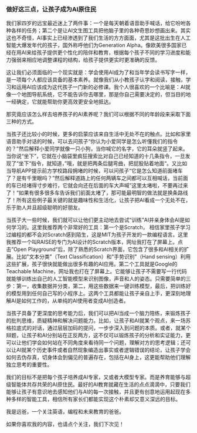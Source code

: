 
### 做好这三点，让孩子成为AI原住民

我们家四岁的远宝最近迷上了两件事：一个是每天朝着语音助手喊话，给它吩咐各种各样的任务；第二个是让AI文生图工具把他脑子里的各种奇思妙想画出来。其实这也不奇怪，AI事实上已经渗透到了我们生活的方方面面，尤其是这批出生在人工智能大爆发年代的孩子，国外称呼他们为Generation Alpha。像欧美很多国家已经在用AI来给孩子提供更个性化的陪伴和教育，根据每个孩子不同的学习进度和能力强弱来相应地调整课程的结构，给孩子提供更实时更准确的反馈。

这让我们必须面临的一个现实就是：学会使用AI成为了和当年学会读书写字一样，是一项每个人都应该具备的基本素养。就像我们从小教孩子认字和阅读，接触，学习和运用AI应该成为这代孩子一门新的必修课。我个人很喜欢的一个比喻是：AI就像一个地图导航系统，它不能告诉你去哪里，那是你自己需要决定的，但当目的地一经确定，它就能帮助你更高效更安全地抵达。

那究竟应该怎么样去培养孩子的AI素养呢？我们可以根据不同的年龄段来采取下面三种的方式。

当孩子还比较小的时候，更多的启蒙应该来自生活中无处不在的触点。比如和家里语音助手对话的时候，可以去问孩子“你认为小爱同学是怎么听懂我们的指令的？”然后解释小爱同学就像一只小狗，当你喊它的名字，它的耳朵就竖了起来。当你说“坐下”，它就在小脑袋里疯狂搜索比对自己已经知道的十几条指令，一旦发现了“坐下“指令，就知道，”哦，就是把两条后腿弯曲，把屁股贴着地面“。又比如当导航APP提示前方学校路段拥堵的时候，可以问孩子“它是怎么知道前面堵车了？是有千里眼吗？”然后解释道路上的任何两辆车之间都可以互相喊话，当前面的车已经堵得寸步难行，它就会向还在后面的车大声喊”这里太堵啦，不要再过来了！“如果有很多很多车告诉我们前面太堵了，那可能最明智的做法就是换条路线了！所有这些例子最关键的就是趣味性和生活化，让孩子把AI看成一个无处不在，乐于助人并且超级聪明的好朋友。

当孩子大一些时候，我们就可以让他们更主动地去尝试“训练”AI并亲身体会AI是如何学习的。这里我推荐两个非常好的工具：第一个是Scratch， 相信家里孩子学习过编程的都不会对Scratch感到陌生，这是MIT为孩子开发的一款编程语言。这里我推荐一个叫RAISE的专门为AI设计的Scratch版本，网址我打在了屏幕上。点击”Open Playground“后，除了熟悉的Scratch界面，它包含了很多和AI相关的扩展。比如"文本分类”（Text Classification）和"手势识别"（Hand sensing）利用这些扩展，孩子很快就能做出很多有趣的AI应用。第二个工具就是Google的Teachable Machine，网址我也打在了屏幕上。它能够让孩子不需要写一行代码就能够训练出自己的人工智能模型来识别图像，声音和人的姿态。只需要简单的三步：第一，收集数据并分类，第二，用这些数据来一键训练模型，最后，把训练好的模型用到任何自己写的小程序上。这两个工具都能让孩子亲自上手，更深刻地理解AI是如何工作的，从单纯的AI使用者变成AI创造者。

当孩子具备了更深度的思考能力后，我们可以把AI当成一个脑力陪练，来锻炼孩子的批判思维，质疑精神和解决问题能力。比如，让孩子和AI就某个观点，来一场苏格拉底式的对话，通过层层加码的提问，一步步深入到问题的本质。或者，就某个辩题，让孩子和AI分别站在正反两方，这不仅可以锻炼孩子的分析和实证能力，更可以让他们学会如何站在不同角度来看待同一个问题，理解对方的思考逻辑；还可以让AI就某个历史事件或者自然现象编造出事实或者逻辑错误的结论，让孩子学会如何去伪存真，切身体会到偏见的普遍存在，包括在AI身上，这更能帮助他们理解独立思考的重要性。

我们的目标不是把每个孩子培养成AI专家，又或者大模型专家。而是养育能够与超级智能体共存共荣的AI原住民。最好的AI教育就藏在生活的点点滴滴中，只要我们能够让孩子有意识地去感知他们与AI的每一次接触，并且更有创意地运用起现在多种多样的智能工具，相信所有家长们都能实现这个朴素却又意义深远的目标。

我是远爸，一个关注英语，编程和未来教育的爸爸。

如果你喜欢我的内容，也请点个关注，我们下次见！



